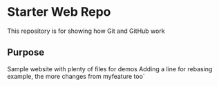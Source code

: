 # Starter Web Repo

This repository is for showing how Git and GitHub work

## Purpose

Sample website with plenty of files for demos
Adding a line for rebasing example, the more changes from
myfeature too`
